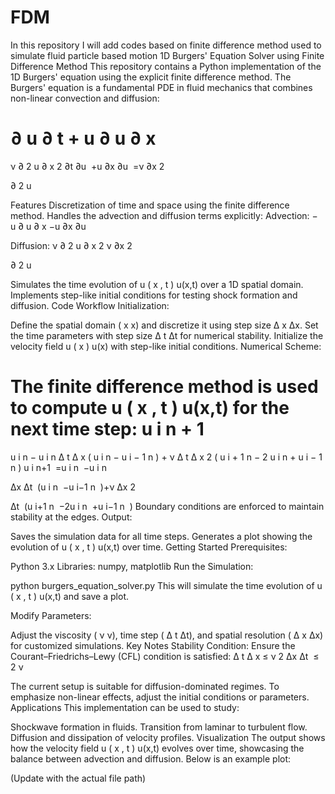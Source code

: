 # FDM
In this repository I will add codes based on finite difference method used to simulate fluid particle based motion
1D Burgers' Equation Solver using Finite Difference Method
This repository contains a Python implementation of the 1D Burgers' equation using the explicit finite difference method. The Burgers' equation is a fundamental PDE in fluid mechanics that combines non-linear convection and diffusion:

∂
u
∂
t
+
u
∂
u
∂
x
=
ν
∂
2
u
∂
x
2
∂t
∂u
​
 +u 
∂x
∂u
​
 =ν 
∂x 
2
 
∂ 
2
 u
​
 
Features
Discretization of time and space using the finite difference method.
Handles the advection and diffusion terms explicitly:
Advection: 
−
u
∂
u
∂
x
−u 
∂x
∂u
​
 
Diffusion: 
ν
∂
2
u
∂
x
2
ν 
∂x 
2
 
∂ 
2
 u
​
 
Simulates the time evolution of 
u
(
x
,
t
)
u(x,t) over a 1D spatial domain.
Implements step-like initial conditions for testing shock formation and diffusion.
Code Workflow
Initialization:

Define the spatial domain (
x
x) and discretize it using step size 
Δ
x
Δx.
Set the time parameters with step size 
Δ
t
Δt for numerical stability.
Initialize the velocity field 
u
(
x
)
u(x) with step-like initial conditions.
Numerical Scheme:

The finite difference method is used to compute 
u
(
x
,
t
)
u(x,t) for the next time step:
u
i
n
+
1
=
u
i
n
−
u
i
n
Δ
t
Δ
x
(
u
i
n
−
u
i
−
1
n
)
+
ν
Δ
t
Δ
x
2
(
u
i
+
1
n
−
2
u
i
n
+
u
i
−
1
n
)
u 
i
n+1
​
 =u 
i
n
​
 −u 
i
n
​
  
Δx
Δt
​
 (u 
i
n
​
 −u 
i−1
n
​
 )+ν 
Δx 
2
 
Δt
​
 (u 
i+1
n
​
 −2u 
i
n
​
 +u 
i−1
n
​
 )
Boundary conditions are enforced to maintain stability at the edges.
Output:

Saves the simulation data for all time steps.
Generates a plot showing the evolution of 
u
(
x
,
t
)
u(x,t) over time.
Getting Started
Prerequisites:

Python 3.x
Libraries: numpy, matplotlib
Run the Simulation:

python burgers_equation_solver.py
This will simulate the time evolution of 
u
(
x
,
t
)
u(x,t) and save a plot.

Modify Parameters:

Adjust the viscosity (
ν
ν), time step (
Δ
t
Δt), and spatial resolution (
Δ
x
Δx) for customized simulations.
Key Notes
Stability Condition: Ensure the Courant–Friedrichs–Lewy (CFL) condition is satisfied:
Δ
t
Δ
x
≤
ν
2
Δx
Δt
​
 ≤ 
2
ν
​
 
The current setup is suitable for diffusion-dominated regimes. To emphasize non-linear effects, adjust the initial conditions or parameters.
Applications
This implementation can be used to study:

Shockwave formation in fluids.
Transition from laminar to turbulent flow.
Diffusion and dissipation of velocity profiles.
Visualization
The output shows how the velocity field 
u
(
x
,
t
)
u(x,t) evolves over time, showcasing the balance between advection and diffusion. Below is an example plot:

(Update with the actual file path)


